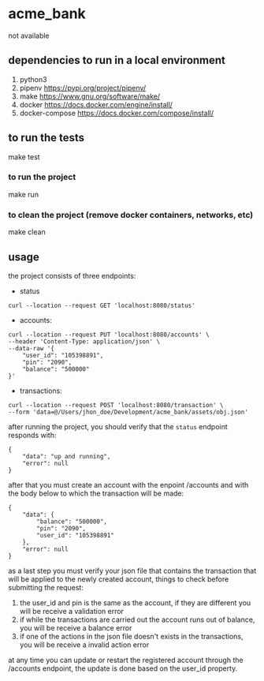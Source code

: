 # acme_bank
not available

## dependencies to run in a local environment
1. python3
2. pipenv https://pypi.org/project/pipenv/
3. make https://www.gnu.org/software/make/
4. docker https://docs.docker.com/engine/install/
5. docker-compose https://docs.docker.com/compose/install/

## to run the tests
make test

### to run the project
make run

### to clean the project (remove docker containers, networks, etc)
make clean

## usage
the project consists of three endpoints:

- status
```
curl --location --request GET 'localhost:8080/status'
```

- accounts:
```
curl --location --request PUT 'localhost:8080/accounts' \
--header 'Content-Type: application/json' \
--data-raw '{
    "user_id": "105398891",
    "pin": "2090",
    "balance": "500000"
}'
```

- transactions:
```
curl --location --request POST 'localhost:8080/transaction' \
--form 'data=@/Users/jhon_doe/Development/acme_bank/assets/obj.json'
```

after running the project, you should verify that the `status` endpoint responds with: 
```
{
    "data": "up and running",
    "error": null
}
```

after that you must create an account with the enpoint /accounts and with the body below to which the transaction will be made:
```
{
    "data": {
        "balance": "500000",
        "pin": "2090",
        "user_id": "105398891"
    },
    "error": null
}
```

as a last step you must verify your json file that contains the transaction that will be applied to the newly created account, things to check before submitting
the request:
1. the user_id and pin is the same as the account, if they are different you will be receive a validation error
2. if while the transactions are carried out the account runs out of balance, you will be receive a balance error
3. if one of the actions in the json file doesn't exists in the transactions, you will be receive a invalid action error

at any time you can update or restart the registered account through the /accounts endpoint, the update is done based on the user_id property.
